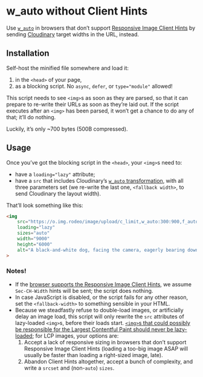 # w_auto without Client Hints

Use [`w_auto`](https://cloudinary.com/documentation/transformation_reference#w_auto) in browsers that don’t support [Responsive Image Client Hints](https://wicg.github.io/responsive-image-client-hints/) by sending [Cloudinary](https://cloudinary.com) target widths in the URL, instead.

## Installation

Self-host the minified file somewhere and load it:

1. in the `<head>` of your page,
2. as a blocking script. No `async`, `defer`, or `type="module"` allowed!

This script needs to see `<img>`s as soon as they are parsed, so that it can prepare to re-write their URLs as soon as they’re laid out. If the script executes after an `<img>` has been parsed, it won’t get a chance to do any of that; it’ll do nothing.

Luckily, it’s only ~700 bytes (500B compressed).

## Usage

Once you’ve got the blocking script in the `<head>`, your `<img>`s need to:

- have a `loading="lazy"` attribute;
- have a `src` that includes Cloudinary’s [`w_auto` transformation](https://cloudinary.com/documentation/transformation_reference#w_auto), with all three parameters set (we re-write the last one, `<fallback width>`, to send Cloudinary the layout width).

That’ll look something like this:

```html
<img
	src="https://o.img.rodeo/image/upload/c_limit,w_auto:300:900,f_auto,q_auto/dogs/7"
	loading="lazy"
	sizes="auto"
	width="9000"
	height="6000"
	alt="A black-and-white dog, facing the camera, eagerly bearing down on a tennis ball."
>
```

### Notes!

- If the [browser supports the Responsive Image Client Hints](https://caniuse.com/client-hints-dpr-width-viewport), we assume `Sec-CH-Width` hints will be sent; the script does nothing.
- In case JavaScript is disabled, or the script fails for any other reason, set the `<fallback-width>` to something sensible in your HTML.
- Because we steadfastly refuse to double-load images, or artificially delay an image load, this script will only rewrite the `src` attributes of lazy-loaded `<img>`s, before their loads start. [`<img>`s that could possibly be responsible for the Largest Contentful Paint should never be lazy-loaded](https://web.dev/articles/lcp-lazy-loading); for LCP images, your options are:
	1. Accept a lack of responsive sizing in browsers that don’t support Responsive Image Client Hints (loading a too-big image ASAP will usually be faster than loading a right-sized image, late).
	2. Abandon Client Hints altogether, accept a bunch of complexity, and write a `srcset` and (non-`auto`) `sizes`.
